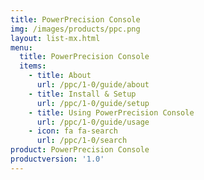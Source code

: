 ```yaml
---
title: PowerPrecision Console
img: /images/products/ppc.png
layout: list-mx.html
menu:
  title: PowerPrecision Console
  items:
    - title: About
      url: /ppc/1-0/guide/about
    - title: Install & Setup
      url: /ppc/1-0/guide/setup
    - title: Using PowerPrecision Console
      url: /ppc/1-0/guide/usage
    - icon: fa fa-search
      url: /ppc/1-0/search
product: PowerPrecision Console
productversion: '1.0'
---
```

